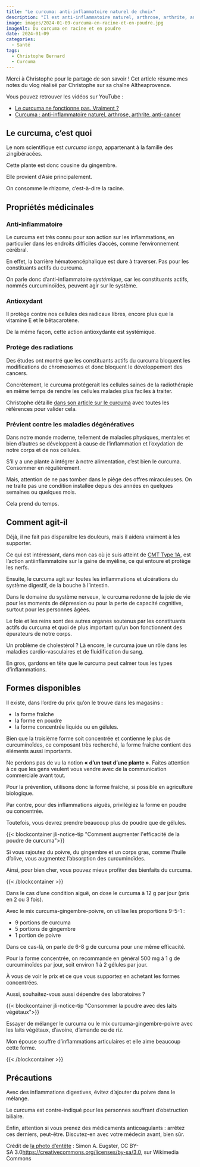 ```yaml
---
title: "Le curcuma: anti-inflammatoire naturel de choix"
description: "Il est anti-inflammatoire naturel, arthrose, arthrite, anti-cancer. Cette épice est très connue. Nous allons comprendre ce qu’il en retourne dans cette prise de notes."
image: images/2024-01-09-curcuma-en-racine-et-en-poudre.jpg
imageAlt: Du curcuma en racine et en poudre
date: 2024-01-09
categories:
  - Santé
tags:
  - Christophe Bernard
  - Curcuma
---
```


Merci à Christophe pour le partage de son savoir ! Cet article résume mes notes du vlog réalisé par Christophe sur sa chaîne Altheaprovence.

<!-- more -->

Vous pouvez retrouver les vidéos sur YouTube :

- [Le curcuma ne fonctionne pas. Vraiment ?](https://www.youtube.com/watch?v=470TPwOrPB8)
- [Curcuma : anti-inflammatoire naturel, arthrose, arthrite, anti-cancer](https://www.youtube.com/watch?v=lYbLzEwR48s)

## Le curcuma, c’est quoi

Le nom scientifique est _curcuma longa_, appartenant à la famille des zingibéracées.

Cette plante est donc cousine du gingembre.

Elle provient d’Asie principalement.

On consomme le rhizome, c’est-à-dire la racine.

## Propriétés médicinales

### Anti-inflammatoire

Le curcuma est très connu pour son action sur les inflammations, en particulier dans les endroits difficiles d’accès, comme l’environnement cérébral.

En effet, la barrière hématoencéphalique est dure à traverser. Pas pour les constituants actifs du curcuma.

On parle donc d’anti-inflammatoire _systémique_, car les constituants actifs, nommés curcuminoïdes, peuvent agir sur le système.

### Antioxydant

Il protège contre nos cellules des radicaux libres, encore plus que la vitamine E et le bêtacarotène.

De la même façon, cette action antioxydante est systémique.

### Protège des radiations

Des études ont montré que les constituants actifs du curcuma bloquent les modifications de chromosomes et donc bloquent le développement des cancers.

Concrètement, le curcuma protégerait les cellules saines de la radiothérapie en même temps de rendre les cellules malades plus faciles à traiter.

Christophe détaille [dans son article sur le curcuma](https://www.altheaprovence.com/curcuma-longa-puissant-anti-inflammatoire-et-antioxydant/) avec toutes les références pour valider cela.

### Prévient contre les maladies dégénératives

Dans notre monde moderne, tellement de maladies physiques, mentales et bien d’autres se développent à cause de l’inflammation et l’oxydation de notre corps et de nos cellules.

S’il y a une plante à intégrer à notre alimentation, c’est bien le curcuma. Consommer en régulièrement.

Mais, attention de ne pas tomber dans le piège des offres miraculeuses. On ne traite pas une condition installée depuis des années en quelques semaines ou quelques mois.

Cela prend du temps.

## Comment agit-il

Déjà, il ne fait pas disparaître les douleurs, mais il aidera vraiment à les supporter.

Ce qui est intéressant, dans mon cas où je suis atteint de [CMT Type 1A](https://www.mda.org/disease/charcot-marie-tooth/types/cmt1), est l’action antiinflammatoire sur la gaine de myéline, ce qui entoure et protège les nerfs.

Ensuite, le curcuma agit sur toutes les inflammations et ulcérations du système digestif, de la bouche à l’intestin.

Dans le domaine du système nerveux, le curcuma redonne de la joie de vie pour les moments de dépression ou pour la perte de capacité cognitive, surtout pour les personnes âgées.

Le foie et les reins sont des autres organes soutenus par les constituants actifs du curcuma et quoi de plus important qu’un bon fonctionnent des épurateurs de notre corps.

Un problème de cholestérol ? Là encore, le curcuma joue un rôle dans les maladies cardio-vasculaires et de fluidification du sang.

En gros, gardons en tête que le curcuma peut calmer tous les types d’inflammations.

## Formes disponibles

Il existe, dans l’ordre du prix qu’on le trouve dans les magasins :

- la forme fraîche
- la forme en poudre
- la forme concentrée liquide ou en gélules.

Bien que la troisième forme soit concentrée et contienne le plus de curcuminoïdes, ce composant très recherché, la forme fraîche contient des éléments aussi importants.

Ne perdons pas de vu la notion **« d’un tout d’une plante »**. Faites attention à ce que les gens veulent vous vendre avec de la communication commerciale avant tout.

Pour la prévention, utilisons donc la forme fraîche, si possible en agriculture biologique.

Par contre, pour des inflammations aiguës, privilégiez la forme en poudre ou concentrée.

Toutefois, vous devrez prendre beaucoup plus de poudre que de gélules.

{{< blockcontainer jli-notice-tip "Comment augmenter l'efficacité de la poudre de curcuma">}}

Si vous rajoutez du poivre, du gingembre et un corps gras, comme l’huile d’olive, vous augmentez l’absorption des curcuminoïdes.

Ainsi, pour bien cher, vous pouvez mieux profiter des bienfaits du curcuma.

{{< /blockcontainer >}}

Dans le cas d’une condition aiguë, on dose le curcuma à 12 g par jour (pris en 2 ou 3 fois).

Avec le mix curcuma-gingembre-poivre, on utilise les proportions 9-5-1 :

- 9 portions de curcuma
- 5 portions de gingembre
- 1 portion de poivre

Dans ce cas-là, on parle de 6-8 g de curcuma pour une même efficacité.

Pour la forme concentrée, on recommande en général 500 mg à 1 g de curcuminoïdes par jour, soit environ 1 à 2 gélules par jour.

À vous de voir le prix et ce que vous supportez en achetant les formes concentrées.

Aussi, souhaitez-vous aussi dépendre des laboratoires ?

{{< blockcontainer jli-notice-tip "Consommer la poudre avec des laits végétaux">}}

Essayer de mélanger le curcuma ou le mix curcuma-gingembre-poivre avec les laits végétaux, d’avoine, d’amande ou de riz.

Mon épouse souffre d’inflammations articulaires et elle aime beaucoup cette forme.

{{< /blockcontainer >}}

## Précautions

Avec des inflammations digestives, évitez d’ajouter du poivre dans le mélange.

Le curcuma est contre-indiqué pour les personnes souffrant d’obstruction biliaire.

Enfin, attention si vous prenez des médicaments anticoagulants : arrêtez ces derniers, peut-être. Discutez-en avec votre médecin avant, bien sûr.

Crédit de [la photo d’entête](https://commons.wikimedia.org/wiki/File:Curcuma_longa_roots.jpg) : Simon A. Eugster, CC BY-SA 3.0<https://creativecommons.org/licenses/by-sa/3.0>, sur Wikimedia Commons
